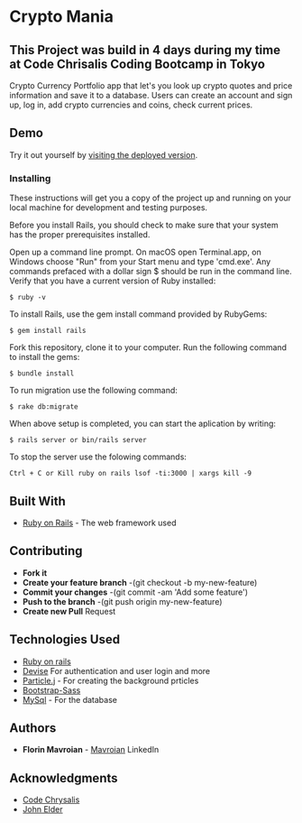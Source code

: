 # Crypto Mania

## This Project was build in 4 days during my time at Code Chrisalis Coding Bootcamp in Tokyo

Crypto Currency Portfolio app that let's you look up crypto quotes and price information and save it to a database.
Users can create an account and sign up, log in, add crypto currencies and coins, check current prices.

## Demo

Try it out yourself by [visiting the deployed version](https://crypto-mania.herokuapp.com).

### Installing

These instructions will get you a copy of the project up and running on your local machine for development and testing purposes.

Before you install Rails, you should check to make sure that your system has the proper prerequisites installed.

Open up a command line prompt. On macOS open Terminal.app, on Windows choose "Run" from your Start menu and type 'cmd.exe'. Any commands prefaced with a dollar sign \$ should be run in the command line. Verify that you have a current version of Ruby installed:

```
$ ruby -v
```

To install Rails, use the gem install command provided by RubyGems:

```
$ gem install rails
```

Fork this repository, clone it to your computer.
Run the following command to install the gems:

```
$ bundle install
```

To run migration use the following command:

```
$ rake db:migrate
```

When above setup is completed, you can start the aplication by writing:

```
$ rails server or bin/rails server
```
To stop the server use the folowing commands:
 ```
 Ctrl + C or Kill ruby on rails lsof -ti:3000 | xargs kill -9
 ```

## Built With

- [Ruby on Rails](https://rubyonrails.org/) - The web framework used

## Contributing

- **Fork it**
- **Create your feature branch** -(git checkout -b my-new-feature)
- **Commit your changes** -(git commit -am 'Add some feature')
- **Push to the branch** -(git push origin my-new-feature)
- **Create new Pull** Request

## Technologies Used

- [Ruby on rails](hhttps://github.com/rails/rails)
- [Devise](https://github.com/plataformatec/devise) For authentication and user login and more
- [Particle.j](https://github.com/VincentGarreau/particles.js/) - For creating the background prticles
- [Bootstrap-Sass](https://maven.apache.org/)
- [MySql](https://www.mongodb.com/) - For the database

## Authors

- **Florin Mavroian**  - [Mavroian](https://www.linkedin.com/in/florin-mavroian/) LinkedIn

## Acknowledgments

- [Code Chrysalis](https://www.codechrysalis.io/)
- [John Elder](https://codemy.com/)

